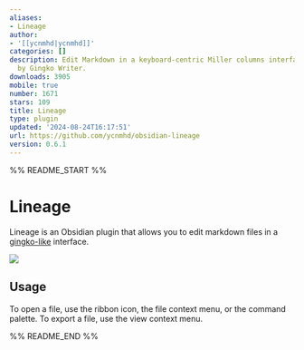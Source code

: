 ```yaml
---
aliases:
- Lineage
author:
- '[[ycnmhd|ycnmhd]]'
categories: []
description: Edit Markdown in a keyboard-centric Miller columns interface. Inspired
  by Gingko Writer.
downloads: 3905
mobile: true
number: 1671
stars: 109
title: Lineage
type: plugin
updated: '2024-08-24T16:17:51'
url: https://github.com/ycnmhd/obsidian-lineage
version: 0.6.1
---
```


%% README_START %%

# Lineage
Lineage is an Obsidian plugin that allows you to edit markdown files in a [gingko-like](https://gingkowriter.com/) interface.

![](https://raw.githubusercontent.com/ycnmhd/obsidian-lineage/docs/docs/media/screenshot.png)

## Usage
To open a file, use the ribbon icon, the file context menu, or the command palette.
To export a file, use the view context menu.


%% README_END %%